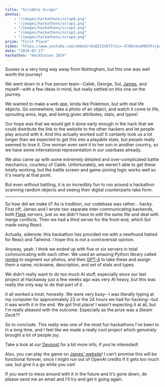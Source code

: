 ```yaml
---
title: "Scribble Scraps"
photos:
    - "/images/hackathons/scrap0.png"
    - "/images/hackathons/scrap1.png"
    - "/images/hackathons/scrap2.png"
    - "/images/hackathons/scrap3.png"
    - "/images/hackathons/scrap4.png"
prize: "First Place"
video: "https://www.youtube.com/embed/rDuBIISVbTI?si=-4lODe3xoR0IVFxj&amp;start=9037"
date: "2024-02-17"
hackathon: "HackSussex 2024"
---
```


Sussex is a very long way away from Nottingham, but this one was well worth the journey!

We went down in a five person team--Caleb, George, Sol, [James](https://frost.cx), and myself--with a few ideas in mind, but really settled on this one on the journey.

We wanted to make a web app, kinda like Pokémon, but with real life objects. Go somewhere, take a photo of an object, and watch it come to life, sprouting arms, legs, and being given attributes, stats, and types!

Our hope was that we would get it done early enough in the hack that we could distribute the link to the website to the other hackers and let people play around with it. And this actually worked out! It certainly took us a lot longer than we expected to get this into a playable state, but people really seemed to love it. One woman even sent it to her son in another country, so we have some international representation in our userbase already.

We also came up with some extremely detailed and over-complicated battle mechanics, courtesy of Caleb. Unfortunately, we weren't able to get these totally working, but the battle screen and game-joining logic works well so it's nearly at that point.

But even without battling, it is so incredibly fun to run around a hackathon scanning random objects and seeing their digital counterparts take form.

---

So how did we make it? As is tradition, our codebase was rather... hacky. First off, James and I wrote two separate inter-communicating backends, both [Flask](https://flask.palletsprojects.com/en/3.0.x/) servers, just so we didn't have to edit the same file and deal with merge conflicts. Then we had a third server for the front-end, which Sol made using React.

Actually, sidenote: this hackathon has provided me with a newfound hatred for React and Tailwind. I hope this is not a contraversial opinion.

Anyway, yeah. I think we ended up with five or six servers in total communicating with each other. We used an amazing Python library called [rembg](https://github.com/danielgatis/rembg) to segment our photos, and then [GPT-4](https://openai.com/product) to take these and assign them a name, nickname, description, and set of stats and types.

We didn't really want to do too much AI stuff, especially since our last project at Hackaway just a few weeks ago was very AI heavy, but this was really the only way to do that part of it.

It all worked a treat, honestly. We were very busy--I was literally typing at my computer for approximately 23 or the 24 hours we had for hacking--but it was worth it in the end. We got first place! I wasn't expecting it at all, but I'm really pleased with the outcome. Especially as the prize was a *Steam Deck*??

So to conclude. This really was one of the most fun hackathons I've been to in a long time, and I feel like we made a really cool project which genuinely brought a lot of people joy.

Take a look at our [Devpost](https://devpost.com/software/scribble-scraps) for a bit more info, if you're interested!

Also, you can play the game on [James' website](https://scribble-scraps.frost.cx)! I can't promise this will be functional forever, since I might run out of OpenAI credits if it gets too much use, but give it a go while you can!

If you want to mess around with it in the future and it's gone down, do please send me an email and I'll try and get it going again.
